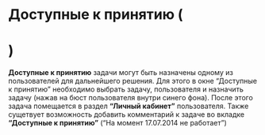 # Доступные к принятию (<h1/>)

**Доступные к принятию** задачи могут быть назначены одному из пользователей для дальнейшего решения. Для этого в окне “Доступные к принятию” необходимо выбрать задачу, пользователя и назначить задачу (нажав на бюст пользователя внутри синего фона). После этого задача помещается в раздел **“Личный кабинет”** пользователя. Также сущетвует возможность добавить комментарий к задаче во вкладке **“Доступные к принятию”** (“На момент 17.07.2014 не работает”)
